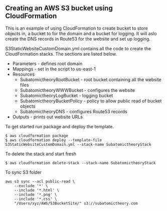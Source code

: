 ## Creating an AWS S3 bucket using CloudFormation

<!-- 
AWS S3 buckets can be configured to replicate all objects put in them to another bucket in a different region.
This is called ```Cross Region Replication```.

Why this is useful is that objects stored in a bucket are kept only in the region that they were created in.
Other regions may be able to access them if allowed but if a regional outage were to occur the contents of the buckets in that region may not be accessible.

Note that because S3 buckets have a global namespace it is not possible to have a bucket with the same name in 2 different regions.

Because of this it is useful to name a bucket with a suffix of the region that the bucket was created in.
Doing that allows you to have uniquely named buckets that differ in name by only the region making the functions accessing the contents easier to write and manage.
 -->
This is an example of using CloudFormation to create bucket to store objects in, a bucket to for the domain and a bucket for logging. It will aslo create the DNS records in Route53 for the website and set up logging.

S3StaticWebsiteCustomDomain.yml contains all the code to create the CloudFormation stacks. The sections are listed below. 
 * Parameters - defines root domain
 * Mappings - set in the script to us-east-1
 * Resources
    * SubatomictheoryRootBucket - root bucket containing all the website files
    * SubatomictheoryWWWBucket - configures the website
    * SubatomictheoryLogBucket - logging bucket
    * SubatomictheoryBucketPolicy - policy to allow public read of bucket objects
    * SubatomictheoryDNS - configures Route53 records
 * Outputs - prints out website URLs

To get started run package and deploy the template.
```
$ aws cloudformation package
$ aws cloudformation deploy --template-file S3StaticWebsiteCustomDomain.yml --stack-name SubatomictheoryStack
```

To delete the stack and start fresh
```
$ aws cloudformation delete-stack --stack-name SubatomictheoryStack
```

To sync S3 folder
```
aws s3 sync --acl public-read \
    --exclude '*' \
    --include '*.html' \
    --include '*.png' \
    --include '*.css' \
    "/Users/xyz/AWS/S3BucketSite/" s3://subatomictheory.com
```
